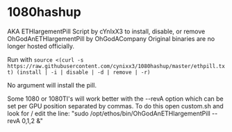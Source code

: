 # 1080hashup
AKA ETHlargementPill
Script by cYnIxX3 to install, disable, or remove OhGodAnETHlargementPill by OhGodACompany Original binaries are no longer hosted officially.

Run with `source <(curl -s https://raw.githubusercontent.com/cynixx3/1080hashup/master/ethpill.txt) (install | -i | disable | -d | remove | -r)`

No argument will install the pill.

Some 1080 or 1080TI's will work better with the --revA option which can be set per GPU position separated by commas. To do this open custom.sh and look for / edit the line: "sudo /opt/ethos/bin/OhGodAnETHlargementPill --revA 0,1,2 &"
